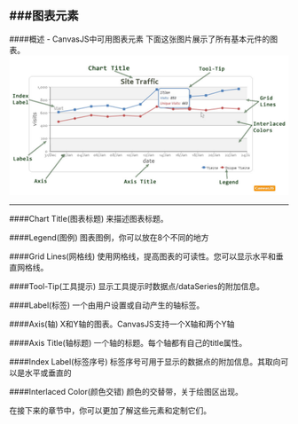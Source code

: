 ###图表元素
------
####概述 - CanvasJS中可用图表元素
下面这张图片展示了所有基本元件的图表。
![](../canvasjs/html5_chart_elements.jpg)

------
####Chart Title(图表标题)
来描述图表标题。

####Legend(图例)
图表图例，你可以放在8个不同的地方

####Grid Lines(网格线)
使用网格线，提高图表的可读性。您可以显示水平和垂直网格线。

####Tool-Tip(工具提示)
显示工具提示时数据点/dataSeries的附加信息。

####Label(标签)
一个由用户设置或自动产生的轴标签。

####Axis(轴)
X和Y轴的图表。CanvasJS支持一个X轴和两个Y轴

####Axis Title(轴标题)
一个轴的标题。每个轴都有自己的title属性。

####Index Label(标签序号)
标签序号可用于显示的数据点的附加信息。其取向可以是水平或垂直的

####Interlaced Color(颜色交错)
颜色的交替带，关于绘图区出现。


在接下来的章节中，你可以更加了解这些元素和定制它们。


